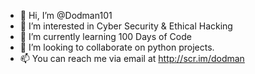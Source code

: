 - 👋 Hi, I’m @Dodman101
- 👀 I’m interested in Cyber Security & Ethical Hacking
- 🌱 I’m currently learning 100 Days of Code
- 💞️ I’m looking to collaborate on python projects.
- 📫 You can reach me via email at http://scr.im/dodman

<!---
Dodman101/Dodman101 is a ✨ special ✨ repository because its `README.md` (this file) appears on your GitHub profile.
You can click the Preview link to take a look at your changes.
--->
